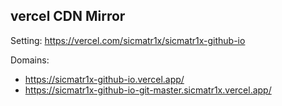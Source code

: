 ## vercel CDN Mirror

Setting: https://vercel.com/sicmatr1x/sicmatr1x-github-io

Domains:
- https://sicmatr1x-github-io.vercel.app/
- https://sicmatr1x-github-io-git-master.sicmatr1x.vercel.app/
